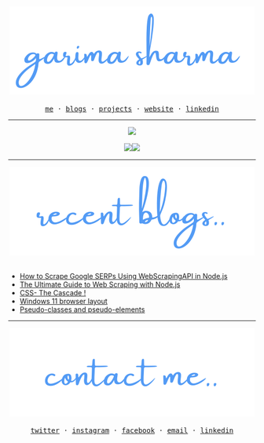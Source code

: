 <p align="center">
  <a href="https://garimasharma.netlify.app">
    <img src="Assests/garimalogo.svg"> 
  </a> <br> <br>
  <samp>
    <a target="_blank" href="https://twitter.com/garimavatss">me</a> ·
    <a target="_blank" href="https://dev.to/garimasharma">blogs</a> ·
    <a target="_blank" href="https://github.com/Garima-sharma814?tab=repositories">projects</a> ·
    <a target="_blank" href="https://garimasharma.netlify.app">website</a> ·
    <a target="_blank" href="https://www.linkedin.com/in/garima-sharma08/">linkedin</a>
  </samp>
</p>

<hr>
<p align="center"><img src="https://gpvc.arturio.dev/Garima-sharma814"></p>
<div align="center">
 <img src="https://github-readme-stats.vercel.app/api?username=Garima-sharma814&show_icons=true&count_private=true&theme=tokyonight&bg_color=ffffff00&hide_border=true"><img src="https://github-readme-stats.vercel.app/api/top-langs/?username=Garima-sharma814&layout=compact&theme=tokyonight&bg_color=ffffff00&hide_border=true"> </div>

<hr>

<p align="center">
  <a href="https://dev.to/garimasharma">
    <img src="Assests/blogs.svg">
  </a> <br> <br>

<!-- BLOG-POST-LIST:START -->
- [How to Scrape Google SERPs Using WebScrapingAPI in Node.js](https://dev.to/garimasharma/how-to-scrape-google-serps-using-webscrapingapi-in-node-js-4f3g)
- [The Ultimate Guide to Web Scraping with Node.js](https://dev.to/garimasharma/the-ultimate-guide-to-web-scraping-with-node-js-bn3)
- [CSS- The Cascade !](https://dev.to/garimasharma/css-the-cascade-8i0)
- [Windows 11 browser layout](https://dev.to/garimasharma/windows-11-browser-layout-403f)
- [Pseudo-classes and pseudo-elements](https://dev.to/garimasharma/pseudo-classes-and-pseudo-elements-npp)
<!-- BLOG-POST-LIST:END -->
</p>

<hr>

<p align="center">
  <a href="#" >
    <img src="Assests/contactme.svg"> </a> <br> <br>
 
  <samp>
    <a target="_blank" href="https://twitter.com/garimavatss">twitter</a> ·
    <a target="_blank" href="https://www.instagram.com/garimaasharma_/">instagram</a> ·
    <a target="_blank" href="https://www.facebook.com/garima.vats.143/">facebook</a> ·
    <a target="_blank" href="mailto:sharmagarima814@gmail.com">email</a> ·
    <a target="_blank" href="https://www.linkedin.com/in/garima-sharma08/">linkedin</a>
  </samp>
</p>
